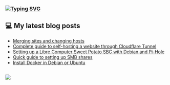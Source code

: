### [![Typing SVG](https://readme-typing-svg.herokuapp.com/?lines=Hello+World.+👋)](https://git.io/typing-svg)

## 💻 My latest blog posts
<!-- BLOG-POST-LIST:START -->
- [Merging sites and changing hosts](https://fullmetalbrackets.com/blog/merging-sites-and-changing-hosts/)
- [Complete guide to self-hosting a website through Cloudflare Tunnel](https://fullmetalbrackets.com/blog/self-host-website-cloudflare-tunnel/)
- [Setting up a Libre Computer Sweet Potato SBC with Debian and Pi-Hole](https://fullmetalbrackets.com/blog/setting-up-sweet-potato-debian-pihole/)
- [Quick guide to setting up SMB shares](https://fullmetalbrackets.com/blog/quick-guide-setting-up-smb/)
- [Install Docker in Debian or Ubuntu](https://fullmetalbrackets.com/blog/install-docker-debian-ubuntu/)
<!-- BLOG-POST-LIST:END -->

##
![](https://komarev.com/ghpvc/?username=fullmetalbrackets&flat-square&color=009eaa)

